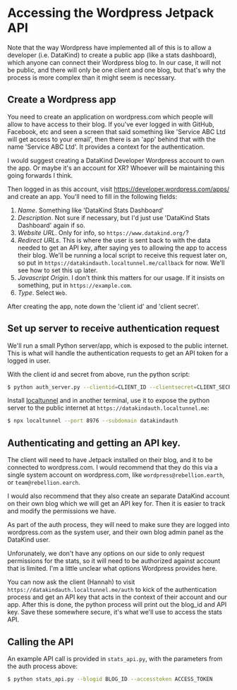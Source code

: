 # Accessing the Wordpress Jetpack API

Note that the way Wordpress have implemented all of this is to allow a developer (i.e. DataKind) to create a public app (like a stats dashboard), which anyone can connect their Wordpress blog to. In our case, it will not be public, and there will only be one client and one blog, but that's why the process is more complex than it might seem is necessary.

## Create a Wordpress app

You need to create an application on wordpress.com which people will allow to have access to their blog. If you've ever logged in with GitHub, Facebook, etc and seen a screen that said something like 'Service ABC Ltd will get access to your email', then there is an 'app' behind that with the name 'Service ABC Ltd'. It provides a context for the authentication.

I would suggest creating a DataKind Developer Wordpress account to own the app. Or maybe it's an account for XR? Whoever will be maintaining this going forwards I think.

Then logged in as this account, visit https://developer.wordpress.com/apps/ and create an app. You'll need to fill in the following fields:

1. *Name*. Something like 'DataKind Stats Dashboard'
2. *Description*. Not sure if necessary, but I'd just use 'DataKind Stats Dashboard' again if so.
3. *Website URL*. Only for info, so `https://www.datakind.org/`?
4. *Redirect URLs*. This is where the user is sent back to with the data needed to get an API key, after saying yes to allowing the app to access their blog. We'll be running a local script to receive this request later on, so put in `https://datakindauth.localtunnel.me/callback` for now. We'll see how to set this up later.
5. *Javascript Origin*. I don't think this matters for our usage. If it insists on something, put in `https://example.com`.
6. *Type*. Select `Web`.

After creating the app, note down the 'client id' and 'client secret'.

## Set up server to receive authentication request

We'll run a small Python server/app, which is exposed to the public internet. This is what will handle the authentication requests to get an API token for a logged in user.

With the client id and secret from above, run the python script:

```bash
$ python auth_server.py --clientid=CLIENT_ID --clientsecret=CLIENT_SECRET --publicurl https://datakindauth.localtunnel.me
```

Install [localtunnel](https://localtunnel.github.io/www/) and in another terminal, use it to expose the python server to the public internet at `https://datakindauth.localtunnel.me`:

```bash
$ npx localtunnel --port 8976 --subdomain datakindauth
```

## Authenticating and getting an API key.

The client will need to have Jetpack installed on their blog, and it to be connected to wordpress.com. I would recommend that they do this via a single system account on wordpress.com, like `wordpress@rebellion.earth`, or `team@rebellion.earch`.

I would also recommend that they also create an separate DataKind account on their own blog which we will get an API key for. Then it is easier to track and modify the permissions we have.

As part of the auth process, they will need to make sure they are logged into wordpress.com as the system user, and their own blog admin panel as the DataKind user.

Unforunately, we don't have any options on our side to only request permissions for the stats, so it will need to be authorized against account that is limited. I'm a little unclear what options Wordpress provides here.

You can now ask the client (Hannah) to visit `https://datakindauth.localtunnel.me/auth` to kick of the authentication process and get an API key that acts in the context of their account and our app. After this is done, the python process will print out the blog_id and API key. Save these somewhere secure, it's what we'll use to access the stats API.

## Calling the API

An example API call is provided in `stats_api.py`, with the parameters from the auth process above:

```bash
$ python stats_api.py --blogid BLOG_ID --accesstoken ACCESS_TOKEN
```
